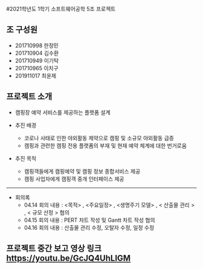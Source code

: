 #2021학년도 1학기 소프트웨어공학 5조 프로젝트

## 조 구성원 
- 201710998 한정민 
- 201710904 김수환
- 201710949 이기탁
- 201710965 이치구
- 201911017 최윤제


## 프로젝트 소개 

- 캠핑장 예약 서비스를 제공하는 플랫폼 설계 

- 추진 배경 
    - 코로나 사태로 인한 야외활동 제약으로 캠핑 및 소규모 야외활동 급증
    - 캠핑과 관련한 캠핑 전용 플랫폼의 부재 및 현재 예약 체계에 대한 번거로움
    
-  추진 목적 
    -  캠핑객들에게 캠핑예약 및 캠핑 정보 종합서비스 제공 
    -  캠핑 사업자에게 캠핑객 중개 인터페이스 제공 
      
 ---------------------------------------------------------------------------
 
 - 회의록
    - 04.14 회의 내용 : <목적> , <주요일정> , <생명주기 모델> , < 산출물 관리 > , < 규모 산정 > 협의 
    - 04.15 회의 내용 : PERT 차트 작성 및 Gantt 차트 작성 협의
    - 04.16 회의 내용 : 산출물 관리 수정, 오탈자 수정, 일정 수정 

## 프로젝트 중간 보고 영상 링크 https://youtu.be/GcJQ4UhLIGM
